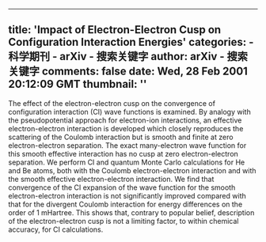 
---
title: 'Impact of Electron-Electron Cusp on Configuration Interaction Energies'
categories: 
    - 科学期刊
    - arXiv - 搜索关键字
author: arXiv - 搜索关键字
comments: false
date: Wed, 28 Feb 2001 20:12:09 GMT
thumbnail: ''
---

<div>   
The effect of the electron-electron cusp on the convergence of configuration
interaction (CI) wave functions is examined. By analogy with the
pseudopotential approach for electron-ion interactions, an effective
electron-electron interaction is developed which closely reproduces the
scattering of the Coulomb interaction but is smooth and finite at zero
electron-electron separation. The exact many-electron wave function for this
smooth effective interaction has no cusp at zero electron-electron separation.
We perform CI and quantum Monte Carlo calculations for He and Be atoms, both
with the Coulomb electron-electron interaction and with the smooth effective
electron-electron interaction. We find that convergence of the CI expansion of
the wave function for the smooth electron-electron interaction is not
significantly improved compared with that for the divergent Coulomb interaction
for energy differences on the order of 1 mHartree. This shows that, contrary to
popular belief, description of the electron-electron cusp is not a limiting
factor, to within chemical accuracy, for CI calculations.
  
</div>
            